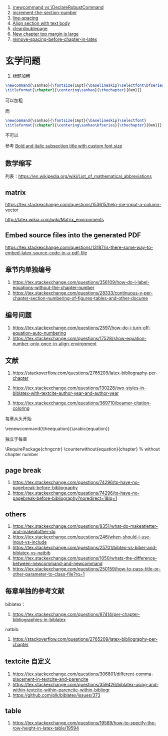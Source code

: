1. [\newcommand vs \DeclareRobustCommand](https://tex.stackexchange.com/questions/61503/newcommand-vs-declarerobustcommand)
2. [increment-the-section-number](https://tex.stackexchange.com/questions/73104/increment-the-section-number-with-1-not-0-1)
3. [line-spacing](https://texblog.org/2011/09/30/quick-note-on-line-spacing/)
4. [Align section with text body](https://tex.stackexchange.com/questions/405372/align-section-with-text-body)
5. [cleardoublepage](https://stackoverflow.com/questions/491904/how-do-i-remove-blank-pages-coming-between-two-chapters-in-appendix)
6. [New chapter top margin is large](https://tex.stackexchange.com/questions/149757/new-chapter-top-margin-is-large)
7. [remove-spacing-before-chapter-in-latex](https://stackoverflow.com/questions/3279194/remove-spacing-before-chapter-in-latex)
# 玄学问题

1. 标题加粗

```tex
\newcommand{\sanhao}{\fontsize{16pt}{\baselineskip}\selectfont\bfseries} 
\titleformat{\chapter}{\centering\sanhao}{\thechapter}{0em}{}
```

可以加粗

而

```tex
\newcommand{\sanhao}{\fontsize{16pt}{\baselineskip}\selectfont} 
\titleformat{\chapter}{\centering\sanhao\bfseries}{\thechapter}{0em}{}
```
不可以

参考 [Bold and italic subsection title with custom font size](https://tex.stackexchange.com/questions/165930/bold-and-italic-subsection-title-with-custom-font-size)

## 数学缩写

列表：https://en.wikipedia.org/wiki/List_of_mathematical_abbreviations

## matrix

https://tex.stackexchange.com/questions/153615/help-me-input-a-column-vector

http://latex.wikia.com/wiki/Matrix_environments

## Embed source files into the generated PDF

https://tex.stackexchange.com/questions/13187/is-there-some-way-to-embed-latex-source-code-in-a-pdf-file

## 章节内单独编号

1. https://tex.stackexchange.com/questions/356109/how-do-i-label-equations-without-the-chapter-number
2. https://tex.stackexchange.com/questions/28333/continuous-v-per-chapter-section-numbering-of-figures-tables-and-other-docume

## 编号问题

1. https://tex.stackexchange.com/questions/2597/how-do-i-turn-off-equation-auto-numbering
2. https://tex.stackexchange.com/questions/17528/show-equation-number-only-once-in-align-environment

## 文献

1. https://stackoverflow.com/questions/2765209/latex-bibliography-per-chapter
2. https://tex.stackexchange.com/questions/130228/two-styles-in-biblatex-with-textcite-author-year-and-author-year

3. https://tex.stackexchange.com/questions/369710/beamer-citation-coloring

每章从头开始

\renewcommand{\theequation}{\arabic{equation}}

独立于每章

\RequirePackage{chngcntr}
\counterwithout{equation}{chapter} % without chapter number

## page break

1. https://tex.stackexchange.com/questions/74296/to-have-no-pagebreak-before-bibliography
2. https://tex.stackexchange.com/questions/74296/to-have-no-pagebreak-before-bibliography?noredirect=1&lq=1


## others

1. https://tex.stackexchange.com/questions/8351/what-do-makeatletter-and-makeatother-do
2. https://tex.stackexchange.com/questions/246/when-should-i-use-input-vs-include
3. https://tex.stackexchange.com/questions/25701/bibtex-vs-biber-and-biblatex-vs-natbib
4. https://tex.stackexchange.com/questions/1050/whats-the-difference-between-newcommand-and-newcommand
5. https://tex.stackexchange.com/questions/250159/how-to-pass-title-or-other-parameter-to-class-file?rq=1

## 每章单独的参考文献

biblatex：
1. https://tex.stackexchange.com/questions/87414/per-chapter-bibliographies-in-biblatex

natbib:
1. https://stackoverflow.com/questions/2765209/latex-bibliography-per-chapter

## textcite 自定义

1. https://tex.stackexchange.com/questions/306801/different-comma-placement-in-textcite-and-parencite
2. https://tex.stackexchange.com/questions/359426/biblatex-using-and-within-textcite-within-parencite-within-bibliogr
3. https://github.com/plk/biblatex/issues/373

## table
1. https://tex.stackexchange.com/questions/19589/how-to-specify-the-row-height-in-latex-table/19594
